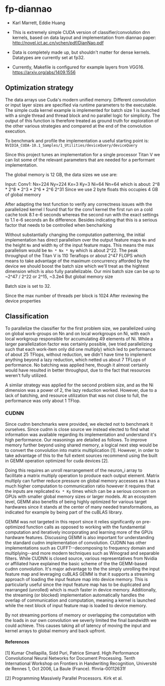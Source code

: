 # fp-diannao

* Karl Marrett, Eddie Huang

* This is extremely simple CUDA version of classifier/convolution dnn kernels, based on data layout and implementation from diannao paper:
http://novel.ict.ac.cn/ychen/pdf/DianNao.pdf

* Data is completely made up, but shouldn't matter for dense kernels.  Datatypes are currently set at fp32.

* Currently, Makefile is configured for example layers from VGG16.
https://arxiv.org/abs/1409.1556

## Optimization strategy
The data arrays use Cuda's modern unified memory. Different convolution or input layer sizes are specified
via runtime parameters to the executable. The simple cuda kernel example is implemented for batch size 1
is launched with a single thread and thread block and no parallel logic for simplicity.
The output of this function is therefore treated as ground truth for exploration of the other various 
strategies and compared at the end of the convolution execution.

To benchmark and profile the implementation a useful starting point is:
`NVIDIA_CUDA-10.1_Samples/1_Utilities/deviceQuery/deviceQuery`

Since this project tunes an implementation for a single processor Titan V we can list some of the
relevant parameters that are needed for a performant implementation.

The global memory is 12 GB, the data sizes we use are:

Input: Conv1: Nx=224 Ny=224 Kx=3 Ky=3 Ni=64 Nn=64
which is about: 
2^8 * 2^8 * 2^3 * 2^6 * 2^6
2^31
Since we use 2 byte floats this occupies 4 GB of global memory

After adapting the test function to verify any correctness issues with the parallelized kernel
I found that for the conv1 kernel the first run on a cold cache took 8.1 e-6 seconds
whereas the second run with the exact settings to 1.1 e-6 seconds an 8x difference. Besides
indicating that this is a serious factor that needs to be controlled when bencharking

Without substantially changing the computation patterning, the initial implementation
has direct parallelism over the output feature maps `Nn` and the height `Nx` and width `Ny` of
the input feature maps. This means the max parallelism would be `Nn * Nx * Ny` which is 
about 2^22. The peak throughput of the Titan V is 110 Teraflops or about 2^47 FLOPS
which means to take advantage of the maximum concurrency afforded by the device we should
boost the batch size which we'll treat as the hightest dimension which is also fully
parallelizable. Our mini batch size can be up to ~2^47 / 2^22 or 2^15, ~3.2e4
But global memory size

Batch size is set to 32.

Since the max number of threads per block is 1024 After reviewing the device properties

## Classification

To parallelize the classifier for the first problem size, we parallelized using on global 
work-groups on Nn and on local workgroups on Ni, with each local workgroup responsible for 
accumulating 49 elements of Ni. While a larger parallelization factor was certainly
possible, (we tried parallelizing such that each work-item only did one multiply) which led
to performance of about 25 TFlops, without reduction, we didn't have time to implement anything
beyond a lazy reduction, which netted us about 7 TFLops of performance. No batching was
applied here, though it almost certainly would have resulted in better throughput, due
to the fact that resources weren't fully utilized.

A similar strategy was applied for the second problem size, and as the Ni dimension was
a power of 2, the lazy reduction worked. However, due to a lack of batching, and 
resource utilization that was not close to full, the performance was only about 1 TFlop.

### CUDNN

Since cudnn benchmarks were provided, we elected not to benchmark it ourselves. Since cudnn 
is close source we instead elected to find what information was available regarding its implementation
and understand it's high performance. Our reasonings are detailed as follows.
To improve memory further beyond using shared memory, a logical next step would be to convert the convolution
into matrix multiplication [1]. However, in order to take advantage of this to the full extent
sources recommend using the built in GEMM operation optimized for cuda devices [2].

Doing this requires an unroll rearrangement of the neuron_i array to facilitate a matrix
multiply operation to produce each output element. Matrix multiply can further reduce pressure
on global memory accesses as it has a much higher computation to communication ratio
however it requires that the inputs are replicated `Kx * Ky` times which can be a serious concern
on GPUs with smaller global memory sizes or larger models. At an ecosystem level, 
GEMM also benefits of being highly optimized for various target hardwares since it stands at the center of many needed
transformations, as indicated for example by being part of the cuBLAS library. 

GEMM was not targeted in this report since it relies significantly on pre-optimized
function calls as opposed to working with the fundamental computation and iteratively incorporating
and learning more of the GPUs hardware features. Discussing GEMM is also important for understanding
the standard cudnn implementation of convolution. CUDNN has other implementations such as 
CUFFT--decomposing to frequency domain and multiplying--and more modern techniques such as Winograd and separable
filters. While CUDNN is closed source, various representatives from Nvidia or affiliated have
explained the basic scheme of the the GEMM-based cudnn convolution. It's major advantage to the
the simply unrolling the input feature map and leveraging cuBLAS GEMM is that it supports a streaming
approach of loading the input feature map into device memory. This is particularly useful since
the input feature map has to be duplicated and rearranged (unrolled) which is much faster in
device memory. Additionally, the streaming (or blocked) implementation automatically handles the
overlap of communication and computation, meaning a kernel is launched while the next block
of input feature map is loaded to device memory.

By not streaming portions of memory or overlapping the computation with the loads in our own convolution 
we severly limited the final bandwidth we could achieve. This causes taking all of latency
of moving the input and kernel arrays to global memory and back upfront.

#### References

[1] Kumar Chellapilla, Sidd Puri, Patrice Simard. High Performance Convolutional Neural Networks
for Document Processing. Tenth International Workshop on Frontiers in Handwriting Recognition,
Université de Rennes 1, Oct 2006, La Baule (France). ffinria-00112631f

[2] Programming Massively Parallel Processors. Kirk et al.
